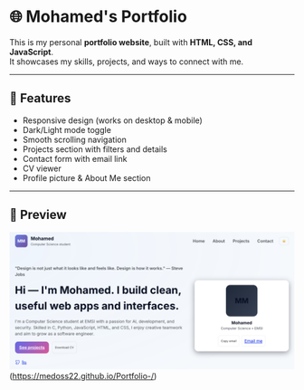 # 🌐 Mohamed's Portfolio

This is my personal **portfolio website**, built with **HTML, CSS, and JavaScript**.  
It showcases my skills, projects, and ways to connect with me.

---

## 🚀 Features
- Responsive design (works on desktop & mobile)
- Dark/Light mode toggle
- Smooth scrolling navigation
- Projects section with filters and details
- Contact form with email link
- CV viewer
- Profile picture & About Me section

---

## 📸 Preview
![Portfolio Preview](pics/Screenshot%202025-09-10%20at%2021.51.19.png)(https://medoss22.github.io/Portfolio-/)
